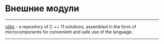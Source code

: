 # Внешние модули

---

[vlibs](http://bb.niias/users/elapidae/repos/vlibs/browse) - a repository of C ++ 11 solutions, assembled in the form of microcomponents for convenient and safe use of the language.

---